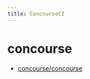 ```yaml
---
title: ConcourseCI
---
```


# concourse

- [concourse/concourse](https://github.com/concourse/concourse)
